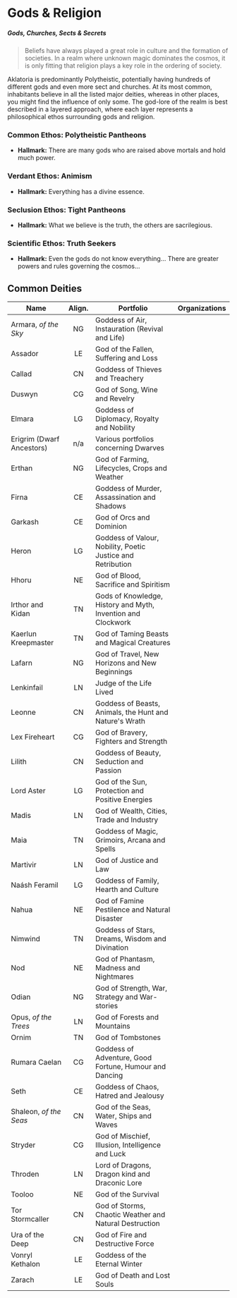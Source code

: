 # Gods & Religion
##### Gods, Churches, Sects & Secrets
> Beliefs have always played a great role in culture and the formation of societies.  In a realm where unknown magic dominates the cosmos, it is only fitting that religion plays a key role in the ordering of society.

Aklatoria is predominantly Polytheistic, potentially having hundreds of different gods and even more sect and churches.  At its most common, inhabitants believe in all the listed major deities, whereas in other places, you might find the influence of only some.  The god-lore of the realm is best described in a layered approach, where each layer represents a philosophical ethos surrounding gods and religion.

### Common Ethos: Polytheistic Pantheons
- **Hallmark:** There are many gods who are raised above mortals and hold much power.

### Verdant Ethos: Animism
- **Hallmark:** Everything has a divine essence.

### Seclusion Ethos: Tight Pantheons
- **Hallmark:** What we believe is the truth, the others are sacrilegious.

### Scientific Ethos: Truth Seekers
- **Hallmark:** Even the gods do not know everything... There are greater powers and rules governing the cosmos...


## Common Deities
|Name|Align.|Portfolio|Organizations|
|-|:-:|---|---|
|Armara, _of the Sky_       |NG| Goddess of Air, Instauration (Revival and Life)| |
|Assador                    |LE| God of the Fallen, Suffering and Loss          | |
|Callad	                    |CN| Goddess of Thieves and Treachery               | |
|Duswyn	                    |CG| God of Song, Wine and Revelry                  | |
|Elmara	                    |LG| Goddess of Diplomacy, Royalty and Nobility     | |
|Erigrim (Dwarf Ancestors)  |n/a| Various portfolios concerning Dwarves         | |
|Erthan	                    |NG| God of Farming, Lifecycles, Crops and Weather  | |
|Firna                      |CE| Goddess of Murder, Assassination and Shadows   | |
|Garkash                    |CE| God of Orcs and Dominion                       | |
|Heron	                    |LG| Goddess of Valour, Nobility, Poetic Justice and Retribution||
|Hhoru	                    |NE| God of Blood, Sacrifice and Spiritism||
|Irthor and Kidan	        |TN| Gods of Knowledge, History and Myth, Invention and Clockwork||
|Kaerlun Kreepmaster	    |TN| God of Taming Beasts and Magical Creatures||
|Lafarn	                    |NG| God of Travel, New Horizons and New Beginnings||
|Lenkinfail	                |LN| Judge of the Life Lived||
|Leonne	                    |CN| Goddess of Beasts, Animals, the Hunt and Nature's Wrath||
|Lex Fireheart	            |CG| God of Bravery, Fighters and Strength||
|Lilith	                    |CN| Goddess of Beauty, Seduction and Passion||
|Lord Aster	                |LG| God of the Sun, Protection and Positive Energies||
|Madis	                    |LN| God of Wealth, Cities, Trade and Industry||
|Maia	                    |TN| Goddess of Magic, Grimoirs, Arcana and Spells||
|Martivir                   |LN| God of Justice and Law||
|Naásh Feramil	            |LG| Goddess of Family, Hearth and Culture||
|Nahua	                    |NE| God of Famine Pestilence and Natural Disaster||
|Nimwind	                |TN| Goddess of Stars, Dreams, Wisdom and Divination||
|Nod	                    |NE| God of Phantasm, Madness and Nightmares||
|Odian	                    |NG| God of Strength, War, Strategy and War-stories||
|Opus, _of the Trees_       |LN| God of Forests and Mountains||
|Ornim	                    |TN| God of Tombstones||
|Rumara Caelan              |CG| Goddess of Adventure, Good Fortune, Humour and Dancing||
|Seth	                    |CE| Goddess of Chaos, Hatred and Jealousy||
|Shaleon, _of the Seas_	    |CN| God of the Seas, Water, Ships and Waves||
|Stryder                    |CG| God of Mischief, Illusion, Intelligence and Luck||
|Throden	                |LN| Lord of Dragons, Dragon kind and Draconic Lore||
|Tooloo	                    |NE| God of the Survival||
|Tor Stormcaller	        |CN| God of Storms, Chaotic Weather and Natural Destruction||
|Ura of the Deep	        |CN| God of Fire and Destructive Force||
|Vonryl Kethalon	        |LE| Goddess of the Eternal Winter||
|Zarach	                    |LE| God of Death and Lost Souls||